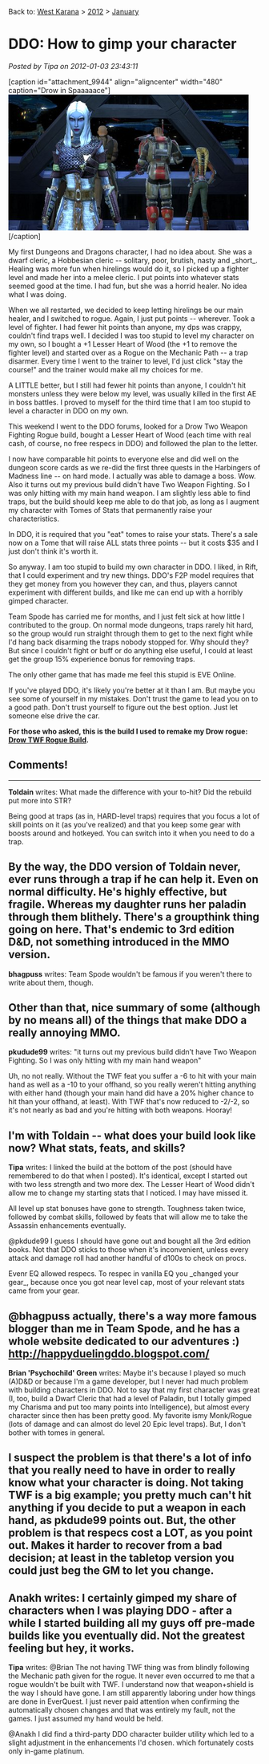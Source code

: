 Back to: [West Karana](/posts/westkarana.md) > [2012](/posts/2012/westkarana.md) > [January](./westkarana.md)
# DDO: How to gimp your character

*Posted by Tipa on 2012-01-03 23:43:11*

[caption id="attachment\_9944" align="aligncenter" width="480" caption="Drow in Spaaaaace"][![](../../../uploads/2012/01/ophiga.jpg "Drow in Spaaaaace")](../../../uploads/2012/01/ophiga.jpg)[/caption]

My first Dungeons and Dragons character, I had no idea about. She was a dwarf cleric, a Hobbesian cleric -- solitary, poor, brutish, nasty and \_short\_. Healing was more fun when hirelings would do it, so I picked up a fighter level and made her into a melee cleric. I put points into whatever stats seemed good at the time. I had fun, but she was a horrid healer. No idea what I was doing.

When we all restarted, we decided to keep letting hirelings be our main healer, and I switched to rogue. Again, I just put points -- wherever. Took a level of fighter. I had fewer hit points than anyone, my dps was crappy, couldn't find traps well. I decided I was too stupid to level my character on my own, so I bought a +1 Lesser Heart of Wood (the +1 to remove the fighter level) and started over as a Rogue on the Mechanic Path -- a trap disarmer. Every time I went to the trainer to level, I'd just click "stay the course!" and the trainer would make all my choices for me.

A LITTLE better, but I still had fewer hit points than anyone, I couldn't hit monsters unless they were below my level, was usually killed in the first AE in boss battles. I proved to myself for the third time that I am too stupid to level a character in DDO on my own.

This weekend I went to the DDO forums, looked for a Drow Two Weapon Fighting Rogue build, bought a Lesser Heart of Wood (each time with real cash, of course, no free respecs in DDO) and followed the plan to the letter.

I now have comparable hit points to everyone else and did well on the dungeon score cards as we re-did the first three quests in the Harbingers of Madness line -- on hard mode. I actually was able to damage a boss. Wow. Also it turns out my previous build didn't have Two Weapon Fighting. So I was only hitting with my main hand weapon. I am slightly less able to find traps, but the build should keep me able to do that job, as long as I augment my character with Tomes of Stats that permanently raise your characteristics.

In DDO, it is required that you "eat" tomes to raise your stats. There's a sale now on a Tome that will raise ALL stats three points -- but it costs $35 and I just don't think it's worth it.

So anyway. I am too stupid to build my own character in DDO. I liked, in Rift, that I could experiment and try new things. DDO's F2P model requires that they get money from you however they can, and thus, players cannot experiment with different builds, and like me can end up with a horribly gimped character.

Team Spode has carried me for months, and I just felt sick at how little I contributed to the group. On normal mode dungeons, traps rarely hit hard, so the group would run straight through them to get to the next fight while I'd hang back disarming the traps nobody stopped for. Why should they? But since I couldn't fight or buff or do anything else useful, I could at least get the group 15% experience bonus for removing traps.

The only other game that has made me feel this stupid is EVE Online.

If you've played DDO, it's likely you're better at it than I am. But maybe you see some of yourself in my mistakes. Don't trust the game to lead you on to a good path. Don't trust yourself to figure out the best option. Just let someone else drive the car.

**For those who asked, this is the build I used to remake my Drow rogue: [Drow TWF Rogue Build](http://my.ddo.com/velluminous/2011/03/28/drow-twf-rogue-build/ "Drow TWF Rogue Build").**
## Comments!
---
**Toldain** writes: What made the difference with your to-hit? Did the rebuild put more into STR? 

Being good at traps (as in, HARD-level traps) requires that you focus a lot of skill points on it (as you've realized) and that you keep some gear with boosts around and hotkeyed. You can switch into it when you need to do a trap.

By the way, the DDO version of Toldain never, ever runs through a trap if he can help it. Even on normal difficulty. He's highly effective, but fragile. Whereas my daughter runs her paladin through them blithely. There's a groupthink thing going on here. That's endemic to 3rd edition D&D, not something introduced in the MMO version.
---
**bhagpuss** writes: Team Spode wouldn't be famous if you weren't there to write about them, though.

Other than that, nice summary of some (although by no means all) of the things that make DDO a really annoying MMO.
---
**pkudude99** writes: "it turns out my previous build didn’t have Two Weapon Fighting. So I was only hitting with my main hand weapon"

Uh, no not really. Without the TWF feat you suffer a -6 to hit with your main hand as well as a -10 to your offhand, so you really weren't hitting anything with either hand (though your main hand did have a 20% higher chance to hit than your offhand, at least). With TWF that's now reduced to -2/-2, so it's not nearly as bad and you're hitting with both weapons. Hooray!

I'm with Toldain -- what does your build look like now? What stats, feats, and skills?
---
**Tipa** writes: I linked the build at the bottom of the post (should have remembered to do that when I posted). It's identical, except I started out with two less strength and two more dex. The Lesser Heart of Wood didn't allow me to change my starting stats that I noticed. I may have missed it.

All level up stat bonuses have gone to strength. Toughness taken twice, followed by combat skills, followed by feats that will allow me to take the Assassin enhancements eventually.

@pkdude99 I guess I should have gone out and bought all the 3rd edition books. Not that DDO sticks to those when it's inconvenient, unless every attack and damage roll had another handful of d100s to check on procs.

Evenr EQ allowed respecs. To respec in vanilla EQ you \_changed your gear\_, because once you got near level cap, most of your relevant stats came from your gear.

@bhagpuss actually, there's a way more famous blogger than me in Team Spode, and he has a whole website dedicated to our adventures :) http://happyduelingddo.blogspot.com/
---
**Brian 'Psychochild' Green** writes: Maybe it's because I played so much (A)D&D or because I'm a game developer, but I never had much problem with building characters in DDO. Not to say that my first character was great (I, too, build a Dwarf Cleric that had a level of Paladin, but I totally gimped my Charisma and put too many points into Intelligence), but almost every character since then has been pretty good. My favorite ismy Monk/Rogue (lots of damage and can almost do level 20 Epic level traps). But, I don't bother with tomes in general.

I suspect the problem is that there's a lot of info that you really need to have in order to really know what your character is doing. Not taking TWF is a big example; you pretty much can't hit anything if you decide to put a weapon in each hand, as pkdude99 points out. But, the other problem is that respecs cost a LOT, as you point out. Makes it harder to recover from a bad decision; at least in the tabletop version you could just beg the GM to let you change.
---
**Anakh** writes: I certainly gimped my share of characters when I was playing DDO - after a while I started building all my guys off pre-made builds like you eventually did. Not the greatest feeling but hey, it works.
---
**Tipa** writes: @Brian The not having TWF thing was from blindly following the Mechanic path given for the rogue. It never even occurred to me that a rogue wouldn't be built with TWF. I understand now that weapon+shield is the way I should have gone. I am still apparently laboring under how things are done in EverQuest. I just never paid attention when confirming the automatically chosen changes and that was entirely my fault, not the games. I just assumed my hand would be held.

@Anakh I did find a third-party DDO character builder utility which led to a slight adjustment in the enhancements I'd chosen. which fortunately costs only in-game platinum.
